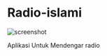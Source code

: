 # Radio-islami

![screenshot](http://lh3.googleusercontent.com/gYeLLlx_Nga1m72e7ZKp3VDlSvelDEvC49nWZ7tBPjYfpfzoRmZVub83oh-e7d2NlCk=h310)

Aplikasi Untuk Mendengar radio
